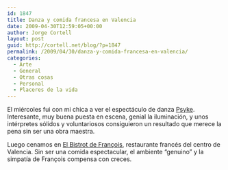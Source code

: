```yaml
---
id: 1847
title: Danza y comida francesa en Valencia
date: 2009-04-30T12:59:05+00:00
author: Jorge Cortell
layout: post
guid: http://cortell.net/blog/?p=1847
permalink: /2009/04/30/danza-y-comida-francesa-en-valencia/
categories:
  - Arte
  - General
  - Otras cosas
  - Personal
  - Placeres de la vida
---
```

El miércoles fui con mi chica a ver el espectáculo de danza <a title="http://teatres.gva.es/espectaculo.php?laId=13071" href="http://teatres.gva.es/espectaculo.php?laId=13071" target="_blank">Psyke</a>. Interesante, muy buena puesta en escena, genial la iluminación, y unos intérpretes sólidos y voluntariosos consiguieron un resultado que merece la pena sin ser una obra maestra.

Luego cenamos en <a title="http://www.lebistrotdefrancois.com/" href="http://www.lebistrotdefrancois.com/" target="_blank">El Bistrot de François</a>, restaurante francés del centro de Valencia. Sin ser una comida espectacular, el ambiente &#8220;genuino&#8221; y la simpatía de François compensa con creces.